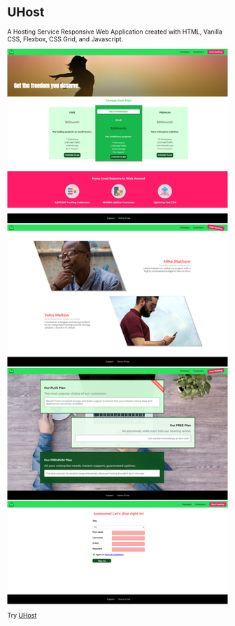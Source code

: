 # UHost
A Hosting Service Responsive Web Application created with HTML, Vanilla CSS, Flexbox, CSS Grid, and Javascript.

<img src="images/screen01.jpg"> 
<img src="images/screen02.jpg"> 
<img src="images/screen03.jpg"> 
<img src="images/screen04.jpg"> 

Try [UHost](https://rainbowmoonlight.github.io/UHost/)  